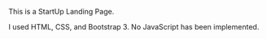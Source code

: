 This is a StartUp Landing Page.

I used HTML, CSS, and Bootstrap 3. No JavaScript has been implemented.
